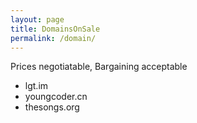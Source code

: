 ```yaml
---
layout: page
title: DomainsOnSale
permalink: /domain/
---
```


Prices negotiatable, Bargaining acceptable

- lgt.im
- youngcoder.cn
- thesongs.org
